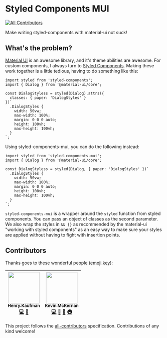 # Styled Components MUI

[![All Contributors](https://img.shields.io/badge/all_contributors-2-orange.svg?style=flat-square)](#contributors)

Make writing styled-components with material-ui not suck!

## What's the problem?

[Material UI](https://material-ui.com/) is an awesome library, and it's theme abilities are awesome.
For custom components, I always turn to [Styled Components](https://material-ui.com/). Making these work together is a little tedious, having to do something like this:

```
import styled from 'styled-components';
import { Dialog } from '@material-ui/core';

const DialogStyless = styled(Dialog).attrs({
  classes: { paper: 'DialogStyles' }
})`
  .DialogStyles {
    width: 50vw;
    max-width: 100%;
    margin: 0 0 0 auto;
    height: 100vh;
    max-height: 100vh;
  }
`;
```

Using styled-components-mui, you can do the following instead:

```
import styled from 'styled-components-mui';
import { Dialog } from '@material-ui/core';

const DialogStyless = styled(Dialog, { paper: 'DialogStyles' })`
  .DialogStyles {
    width: 50vw;
    max-width: 100%;
    margin: 0 0 0 auto;
    height: 100vh;
    max-height: 100vh;
  }
`;
```

`styled-components-mui` is a wrapper around the `styled` function from styled components. You can pass an object of classes as the second parameter. We also wrap the styles in `&& {}` as recommended by the material-ui "working with styled components" as an easy way to make sure your styles are applied without having to fight with insertion points.

## Contributors

Thanks goes to these wonderful people ([emoji key](https://github.com/kentcdodds/all-contributors#emoji-key)):

<!-- ALL-CONTRIBUTORS-LIST:START - Do not remove or modify this section -->
<!-- prettier-ignore -->
| [<img src="https://avatars1.githubusercontent.com/u/4673651?v=4" width="100px;"/><br /><sub><b>Henry Kaufman</b></sub>](http://kaufman.io)<br />[💻](https://github.com/mckernanin/styled-components-mui/commits?author=hcjk "Code") [🤔](#ideas-hcjk "Ideas, Planning, & Feedback") | [<img src="https://avatars1.githubusercontent.com/u/6300047?v=4" width="100px;"/><br /><sub><b>Kevin McKernan</b></sub>](https://mckernan.in)<br />[💻](https://github.com/mckernanin/styled-components-mui/commits?author=mckernanin "Code") [📖](https://github.com/mckernanin/styled-components-mui/commits?author=mckernanin "Documentation") [🤔](#ideas-mckernanin "Ideas, Planning, & Feedback") [🚇](#infra-mckernanin "Infrastructure (Hosting, Build-Tools, etc)") |
| :---: | :---: |

<!-- ALL-CONTRIBUTORS-LIST:END -->

This project follows the [all-contributors](https://github.com/kentcdodds/all-contributors) specification. Contributions of any kind welcome!
